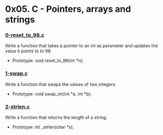 # 0x05. C - Pointers, arrays and strings

### [0-reset_to_98.c]()

Write a function that takes a pointer to an int as parameter and updates the value it points to to 98.
* Prototype: void reset_to_98(int \*n);

### [1-swap.c]()

Write a function that swaps the values of two integers.
* Prototype: void swap_int(int \*a, int \*b);

### [2-strlen.c]()
Write a function that returns the length of a string.
* Prototype: int \_strlen(char \*s);

